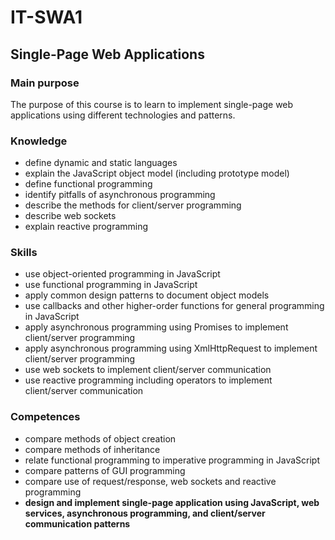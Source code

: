 # IT-SWA1
## Single-Page Web Applications

### Main purpose
The purpose of this course is to learn to implement single-page web applications using different technologies and patterns.

### Knowledge
* define dynamic and static languages
* explain the JavaScript object model (including prototype model)
* define functional programming
* identify pitfalls of asynchronous programming
* describe the methods for client/server programming
* describe web sockets
* explain reactive programming
  
  
### Skills
* use object-oriented programming in JavaScript
* use functional programming in JavaScript
* apply common design patterns to document object models
* use callbacks and other higher-order functions for general programming in JavaScript
* apply asynchronous programming using Promises to implement client/server programming
* apply asynchronous programming using XmlHttpRequest to implement client/server programming
* use web sockets to implement client/server communication
* use reactive programming including operators to implement client/server communication

### Competences

* compare methods of object creation
* compare methods of inheritance
* relate functional programming to imperative programming in JavaScript
* compare patterns of GUI programming
* compare use of request/response, web sockets and reactive programming
* <b>design and implement single-page application using JavaScript, web services, asynchronous programming, and client/server communication patterns</b>